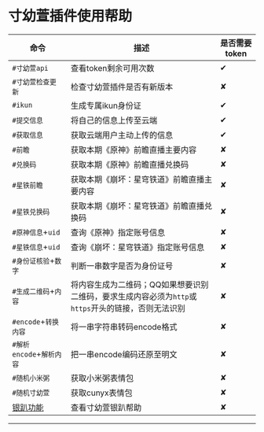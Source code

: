 # 寸幼萱插件使用帮助

|命令|描述|是否需要token|
|-----|-----------|--------------|
|`#寸幼萱api`|查看token剩余可用次数| ✔ |
|`#寸幼萱检查更新`|检查寸幼萱插件是否有新版本| ✘ |
|`#ikun`|生成专属ikun身份证| ✔ |
|`#提交信息`|将自己的信息上传至云端| ✔ |
|`#获取信息`|获取云端用户主动上传的信息| ✔ |
|`#前瞻`|获取本期《原神》前瞻直播主要内容| ✘ |
|`#兑换码`|获取本期《原神》前瞻直播兑换码| ✘ |
|`#星铁前瞻`|获取本期《崩坏：星穹铁道》前瞻直播主要内容| ✘ |
|`#星铁兑换码`|获取本期《崩坏：星穹铁道》前瞻直播兑换码| ✘ |
|`#原神信息`+`uid`|查询《原神》指定账号信息| ✘ |
|`#星铁信息`+`uid`|查询《崩坏：星穹铁道》指定账号信息| ✘|
|`#身份证核验`+`数字`|判断一串数字是否为身份证号| ✘ |
|`#生成二维码`+`内容`|将内容生成为二维码；QQ如果想要识别二维码，要求生成内容必须为`http`或`https`开头的链接，否则无法识别| ✘ |
|`#encode`+`转换内容`|将一串字符串转码encode格式| ✘ |
|`#解析encode`+`解析内容`|把一串encode编码还原至明文| ✘ |
|`#随机小米粥`|获取小米粥表情包| ✘ |
|`#随机寸幼萱`|获取cunyx表情包| ✘ |
|[银趴功能](/HELP/IMPACT.md)|查看寸幼萱银趴帮助| ✘ |
---